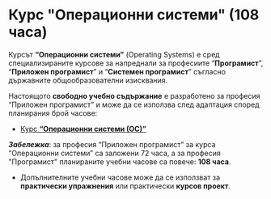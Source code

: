 # Курс "Операционни системи" (108 часа)

Курсът **“Операционни системи”** (Operating Systems) е сред специализираните курсове за напреднали за професиите “**Програмист**”, “**Приложен програмист**” и “**Системен програмист**” съгласно държавните общообразователни изисквания.

Настоящото **свободно учебно съдържание** е разработено за професия “Приложен програмист” и може да се използва след адаптация според планирания брой часове:
  - [Курс **“Операционни системи (ОС)”**](https://github.com/BG-IT-Edu/School-Programming/tree/main/Courses/Applied-Programmer/Operating-Systems)

***Забележка***: за професия “Приложен програмист” за курса “Операционни системи” са заложени 72 часа, а за професия "Програмист" планираните учебни часове са повече: **108 часа**.
  - Допълнителните учебни часове може да се използват за **практически упражнения** или практически **курсов проект**.
